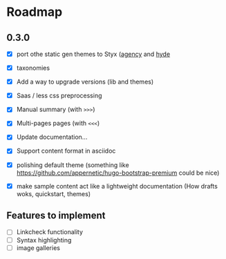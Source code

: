 # Roadmap

## 0.3.0

- [x] port othe static gen themes to Styx ([agency](http://themes.gohugo.io/agency/) and [hyde](https://github.com/poole/hyde)
- [x] taxonomies
- [x] Add a way to upgrade versions (lib and themes)
- [x] Saas / less css preprocessing
- [x] Manual summary (with `>>>`)
- [x] Multi-pages pages (with `<<<`)
- [x] Update documentation...
- [x] Support content format in asciidoc
- [x] polishing default theme (something like https://github.com/appernetic/hugo-bootstrap-premium could be nice)
- [x] make sample content act like a lightweight documentation (How drafts woks, quickstart, themes)


## Features to implement

- [ ] Linkcheck functionality
- [ ] Syntax highlighting
- [ ] image galleries
